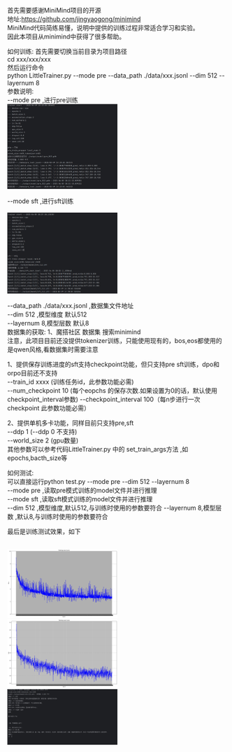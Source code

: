 首先需要感谢MiniMind项目的开源  
地址:https://github.com/jingyaogong/minimind  
MiniMind代码简练易懂，说明中提供的训练过程非常适合学习和实验。  
因此本项目从minimind中获得了很多帮助。    

如何训练:
首先需要切换当前目录为项目路径  
cd xxx/xxx/xxx  
然后运行命令   
python LittleTrainer.py --mode pre  --data_path ./data/xxx.jsonl  --dim 512  --layernum 8  
参数说明:  
--mode pre ,进行pre训练  
 <img src="./img/pre_trainer.png" width="50%">   

--mode sft ,进行sft训练  
 <br/><img src="./img/sft_trainer.png" width="50%">   

--data_path ./data/xxx.jsonl ,数据集文件地址   
--dim 512 ,模型维度 默认512  
--layernum 8,模型层数 默认8  
数据集的获取:
1、魔搭社区 数据集 搜索minimind  
注意，此项目目前还没提供tokenizer训练，只能使用现有的，bos,eos都使用的是qwen风格,看数据集时需要注意

1、提供保存训练进度的sft支持checkpoint功能，但只支持pre sft训练，dpo和orpo目前还不支持    
--train_id xxxx (训练任务id，此参数功能必需)  
--num_checkpoint 10 (每个eopchs 的保存次数.如果设置为0的话，默认使用checkpoint_interval参数)
--checkpoint_interval 100（每n步进行一次 checkpoint  此参数功能必需）  

2、提供单机多卡功能，同样目前只支持pre,sft  
--ddp 1  (--ddp 0 不支持)  
--world_size 2 (gpu数量)  
其他参数可以参考代码LittleTrainer.py 中的 set_train_args方法 ,如epochs,bacth_size等

如何测试:  
可以直接运行python test.py  --mode pre --dim 512 --layernum 8     
--mode pre ,读取pre模式训练的model文件并进行推理  
--mode sft ,读取sft模式训练的model文件并进行推理  
--dim 512 ,模型维度,默认512,与训练时使用的参数要符合 
--layernum 8,模型层数 ,默认8,与训练时使用的参数要符合 

最后是训练测试效果，如下  

 <br/><img src="./img/loss_pre_512.png" width="50%"> 
 <br/><img src="./img/loss_sft.png" width="50%"> 
 <br/><img src="./img/test.png" width="50%"> 
